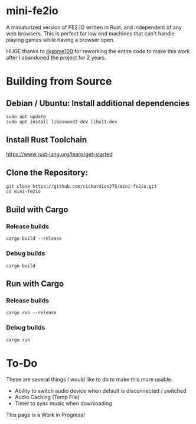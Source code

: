 # mini-fe2io
A miniaturized version of FE2.IO written in Rust, and independent of any web browsers.
This is perfect for low end machines that can't handle playing games while having a browser open.

HUGE thanks to [@some100](https://github.com/some100) for reworking the entire code to make this work after I abandoned the project for 2 years.

# Building from Source

## Debian / Ubuntu: Install additional dependencies

```shell
sudo apt update
sudo apt install libasound2-dev libx11-dev
```

## Install Rust Toolchain
https://www.rust-lang.org/learn/get-started

## Clone the Repository:

```shell
git clone https://github.com/richardios275/mini-fe2io.git
cd mini-fe2io
```

## Build with Cargo
### Release builds
```shell
cargo build --release
```

### Debug builds
```shell
cargo build
```

## Run with Cargo
### Release builds
```shell
cargo run --release
```

### Debug builds
```shell
cargo run
```

# To-Do
These are several things I would like to do to make this more usable.
- Ability to switch audio device when default is disconnected / switched
- Audio Caching (Temp File)
- Timer to sync music when downloading

This page is a Work in Progress!
